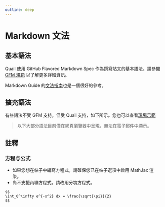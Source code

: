 ```yaml
---
outline: deep
---
```


# Markdown 文法

## 基本語法

Quail 使用 GitHub Flavored Markdown Spec 作為撰寫貼文的基本語法。請參閱 [GFM 規範](https://github.github.com/gfm/) 以了解更多詳細資訊。

Markdown Guide 的[文法指南](https://www.markdownguide.org/basic-syntax/)也是一個很好的參考。

## 擴充語法

有些語法不受 GFM 支持，但受 Quail 支持，如下所示。您也可以查看[現場示範](https://quaily.com/blog/p/extended-markdown-syntax)

> 以下大部分語法目前僅在網頁瀏覽器中呈現，無法在電子郵件中顯示。

## 註釋

### 方程与公式

- 如果您想在帖子中編寫方程式，請確保您已在帖子選項中啟用 MathJax 渲染。
- 尚不支援內聯方程式。請改用分塊方程式。

```
$$
\int_0^\infty e^{-x^2} dx = \frac{\sqrt{\pi}}{2}
$$
```
